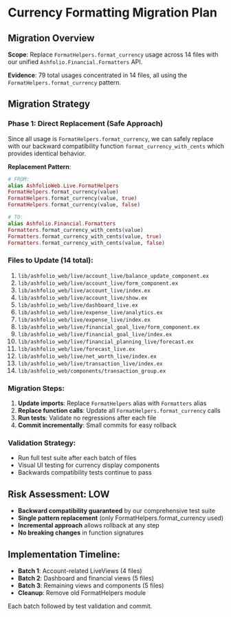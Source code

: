 # Currency Formatting Migration Plan

## Migration Overview

**Scope**: Replace `FormatHelpers.format_currency` usage across 14 files with our unified `Ashfolio.Financial.Formatters` API.

**Evidence**: 79 total usages concentrated in 14 files, all using the `FormatHelpers.format_currency` pattern.

## Migration Strategy

### Phase 1: Direct Replacement (Safe Approach)

Since all usage is `FormatHelpers.format_currency`, we can safely replace with our backward compatibility function `format_currency_with_cents` which provides identical behavior.

**Replacement Pattern**:
```elixir
# FROM:
alias AshfolioWeb.Live.FormatHelpers
FormatHelpers.format_currency(value)
FormatHelpers.format_currency(value, true) 
FormatHelpers.format_currency(value, false)

# TO:
alias Ashfolio.Financial.Formatters
Formatters.format_currency_with_cents(value)
Formatters.format_currency_with_cents(value, true)
Formatters.format_currency_with_cents(value, false)
```

### Files to Update (14 total):

1. `lib/ashfolio_web/live/account_live/balance_update_component.ex`
2. `lib/ashfolio_web/live/account_live/form_component.ex` 
3. `lib/ashfolio_web/live/account_live/index.ex`
4. `lib/ashfolio_web/live/account_live/show.ex`
5. `lib/ashfolio_web/live/dashboard_live.ex`
6. `lib/ashfolio_web/live/expense_live/analytics.ex`
7. `lib/ashfolio_web/live/expense_live/index.ex`
8. `lib/ashfolio_web/live/financial_goal_live/form_component.ex`
9. `lib/ashfolio_web/live/financial_goal_live/index.ex`
10. `lib/ashfolio_web/live/financial_planning_live/forecast.ex`
11. `lib/ashfolio_web/live/forecast_live.ex`
12. `lib/ashfolio_web/live/net_worth_live/index.ex`
13. `lib/ashfolio_web/live/transaction_live/index.ex`
14. `lib/ashfolio_web/components/transaction_group.ex`

### Migration Steps:

1. **Update imports**: Replace `FormatHelpers` alias with `Formatters` alias
2. **Replace function calls**: Update all `FormatHelpers.format_currency` calls
3. **Run tests**: Validate no regressions after each file
4. **Commit incrementally**: Small commits for easy rollback

### Validation Strategy:

- Run full test suite after each batch of files
- Visual UI testing for currency display components
- Backwards compatibility tests continue to pass

## Risk Assessment: LOW

- **Backward compatibility guaranteed** by our comprehensive test suite
- **Single pattern replacement** (only FormatHelpers.format_currency used)
- **Incremental approach** allows rollback at any step
- **No breaking changes** in function signatures

## Implementation Timeline:

- **Batch 1**: Account-related LiveViews (4 files) 
- **Batch 2**: Dashboard and financial views (5 files)
- **Batch 3**: Remaining views and components (5 files)
- **Cleanup**: Remove old FormatHelpers module

Each batch followed by test validation and commit.